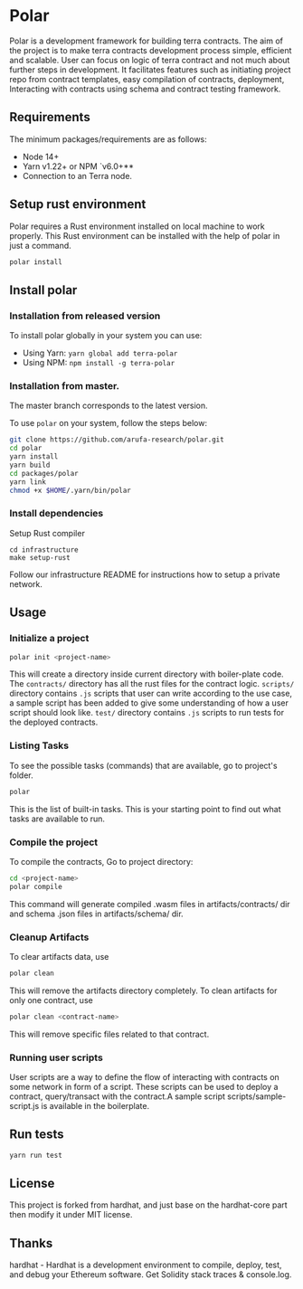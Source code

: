 # Polar

Polar is a development framework for building terra contracts. The aim of the project is to make terra contracts development process simple, efficient and scalable. User can focus on logic of terra contract and not much about further steps in development. It facilitates features such as initiating project repo from contract templates, easy compilation of contracts, deployment, Interacting with contracts using schema and contract testing framework.

## Requirements

The minimum packages/requirements are as follows:
 
- Node 14+
- Yarn v1.22+ or NPM `v6.0+**
- Connection to an Terra node. 

## Setup rust environment

Polar requires a Rust environment installed on local machine to work properly. This Rust environment can be installed with the help of polar in just a command.

```bash
polar install
```

## Install polar

### Installation from released version

To install polar globally in your system you can use:
  - Using Yarn: `yarn global add terra-polar`
  - Using NPM: `npm install -g terra-polar`

### Installation from master.

The master branch corresponds to the latest version.

To use  `polar` on your system, follow the steps below:

```bash
git clone https://github.com/arufa-research/polar.git
cd polar
yarn install
yarn build
cd packages/polar
yarn link
chmod +x $HOME/.yarn/bin/polar
```

### Install dependencies

Setup Rust compiler

```
cd infrastructure
make setup-rust
```

Follow our infrastructure README for instructions how to setup a private network.

## Usage

### Initialize a project

```bash
polar init <project-name>
```

This will create a directory <project-name> inside current directory with boiler-plate code. The `contracts/` directory has all the rust files for the contract logic. `scripts/` directory contains  `.js` scripts that user can write according to the use case, a sample script has been added to give some understanding of how a user script should look like. `test/` directory contains `.js` scripts to run tests for the deployed contracts.

### Listing Tasks

To see the possible tasks (commands) that are available, go to project's folder. 

```bash
polar
``` 

This is the list of built-in tasks. This is your starting point to find out what tasks are available to run.

### Compile the project

To compile the contracts, Go to project directory:

```bash
cd <project-name>
polar compile
```

This command will generate compiled .wasm files in artifacts/contracts/ dir and schema .json files in artifacts/schema/ dir.

### Cleanup Artifacts

To clear artifacts data, use

```bash
polar clean
``` 
This will remove the artifacts directory completely. To clean artifacts for only one contract, use

```bash
polar clean <contract-name>
``` 
This will remove specific files related to that contract.


### Running user scripts

User scripts are a way to define the flow of interacting with contracts on some network in form of a script. These scripts can be used to deploy a contract, query/transact with the contract.A sample script scripts/sample-script.js is available in the boilerplate.


## Run tests

```bash
yarn run test
```

## License

This project is forked from hardhat, and just base on the hardhat-core part then modify it under MIT license.

## Thanks

hardhat - Hardhat is a development environment to compile, deploy, test, and debug your Ethereum software. Get Solidity stack traces & console.log.
